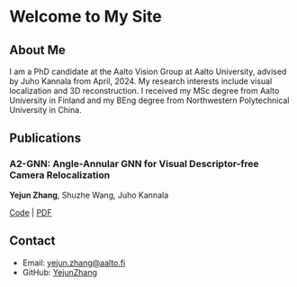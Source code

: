 # Welcome to My Site

## About Me

I am a PhD candidate at the Aalto Vision Group at Aalto University, advised by Juho Kannala from April, 2024. My research interests include visual localization and 3D reconstruction. I received my MSc degree from Aalto University in Finland and my BEng degree from Northwestern Polytechnical University in China.

## Publications

### A2-GNN: Angle-Annular GNN for Visual Descriptor-free Camera Relocalization

**Yejun Zhang**, Shuzhe Wang, Juho Kannala

[Code](https://github.com/YejunZhang/A2-GNN) | [PDF](https://example.com/A2-GNN.pdf)

## Contact

- Email: yejun.zhang@aalto.fi
- GitHub: [YejunZhang](https://github.com/YejunZhang)
